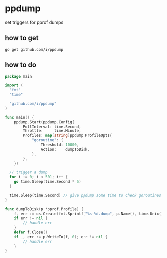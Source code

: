 ppdump
========
set triggers for pprof dumps

how to get
------------

    go get github.com/i/ppdump

how to do
---------

```go
package main

import (
  "fmt"
  "time"

  "github.com/i/ppdump"
)

func main() {
	ppdump.Start(ppdump.Config{
		PollInterval: time.Second,
		Throttle:     time.Minute,
		Profiles: map[string]ppdump.ProfileOpts{
			"goroutine": {
				Threshold: 10000,
				Action:    dumpToDisk,
			},
		},
	})

  // trigger a dump
  for i := 0; i < 501; i++ {
    go time.Sleep(time.Second * 5)
  }

  time.Sleep(time.Second) // give ppdump some time to check goroutines
}

func dumpToDisk(p *pprof.Profile) {
    f, err := os.Create(fmt.Sprintf("%s-%d.dump", p.Name(), time.Unix()))
    if err != nil {
        // handle err
    }
    defer f.Close()
    if _, err := p.WriteTo(f, 0); err != nil {
        // handle err
    }
}

```
